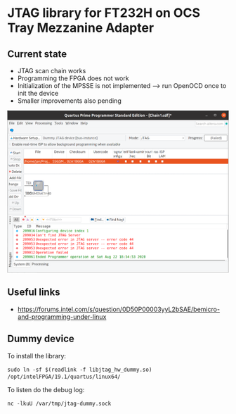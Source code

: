 # JTAG library for FT232H on OCS Tray Mezzanine Adapter

## Current state

- JTAG scan chain works
- Programming the FPGA does not work
- Initialization of the MPSSE is not implemented --> run OpenOCD once to init the device
- Smaller improvements also pending

![Quartus Programmer](docs/current_state.png)

## Useful links

  * https://forums.intel.com/s/question/0D50P00003yyL2bSAE/bemicro-and-programming-under-linux

## Dummy device

To install the library:

```
sudo ln -sf $(readlink -f libjtag_hw_dummy.so) /opt/intelFPGA/19.1/quartus/linux64/
```

To listen do the debug log:

```
nc -lkuU /var/tmp/jtag-dummy.sock
```